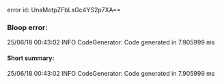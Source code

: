 error id: UnaMotpZFbLsGc4YS2p7XA==
### Bloop error:

25/06/18 00:43:02 INFO CodeGenerator: Code generated in 7.905999 ms
#### Short summary: 

25/06/18 00:43:02 INFO CodeGenerator: Code generated in 7.905999 ms